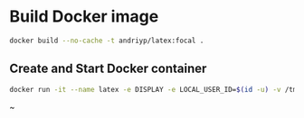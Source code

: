 # Build Docker image

```bash
docker build --no-cache -t andriyp/latex:focal .
```

## Create and Start Docker container

```bash
docker run -it --name latex -e DISPLAY -e LOCAL_USER_ID=$(id -u) -v /tmp/.X11-unix:/tmp/.X11-unix:rw andriyp/latex:focal
```
~
